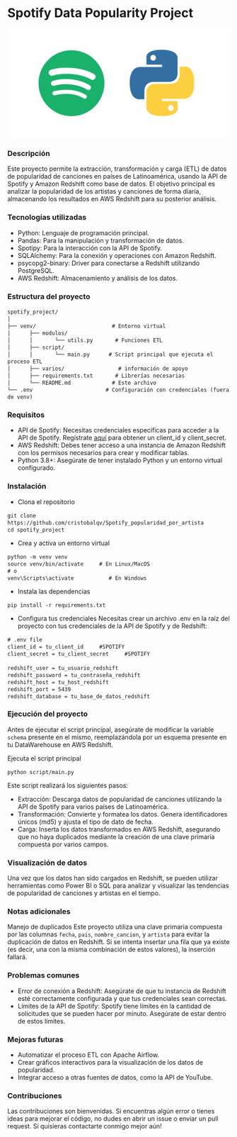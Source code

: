 # Spotify Data Popularity Project

[![](https://github.com/cristobalqv/Spotify_popularidad_por_artista/blob/main/varios/spotify%20python.png)](https://github.com/cristobalqv/Spotify_popularidad_por_artista/blob/main/varios/spotify%20python.png)

### Descripción
Este proyecto permite la extracción, transformación y carga (ETL) de datos de popularidad de canciones en países de Latinoamérica, usando la API de Spotify y Amazon Redshift como base de datos. El objetivo principal es analizar la popularidad de los artistas y canciones de forma diaria, almacenando los resultados en AWS Redshift para su posterior análisis.

### Tecnologías utilizadas
- Python: Lenguaje de programación principal.
- Pandas: Para la manipulación y transformación de datos.
- Spotipy: Para la interacción con la API de Spotify.
- SQLAlchemy: Para la conexión y operaciones con Amazon Redshift.
- psycopg2-binary: Driver para conectarse a Redshift utilizando PostgreSQL.
- AWS Redshift: Almacenamiento y análisis de los datos.

### Estructura del proyecto
```
spotify_project/
│
├── venv/                        # Entorno virtual
│      ├── modulos/
│      │       └── utils.py       # Funciones ETL
│      ├── script/
│      │       └── main.py      # Script principal que ejecuta el proceso ETL
│      ├── varios/                 # información de apoyo
│      ├── requirements.txt       # Librerías necesarias
│      └── README.md             # Este archivo
└── .env                       # Configuración con credenciales (fuera de venv)
```

### Requisitos
- API de Spotify: Necesitas credenciales específicas para acceder a la API de Spotify. Regístrate [aquí](https://developer.spotify.com/ "aquí") para obtener un client_id y client_secret.
- AWS Redshift: Debes tener acceso a una instancia de Amazon Redshift con los permisos necesarios para crear y modificar tablas.
- Python 3.8+: Asegúrate de tener instalado Python y un entorno virtual configurado.

### Instalación
- Clona el repositorio

```
git clone https://github.com/cristobalqv/Spotify_popularidad_por_artista
cd spotify_project
```

- Crea y activa un entorno virtual

```
python -m venv venv
source venv/bin/activate     # En Linux/MacOS
# o
venv\Scripts\activate           # En Windows
```
- Instala las dependencias

```
pip install -r requirements.txt
```
- Configura tus credenciales
Necesitas crear un archivo .env en la raíz del proyecto con tus credenciales de la API de Spotify y de Redshift:

```
# .env file
client_id = tu_client_id     #SPOTIFY
client_secret = tu_client_secret     #SPOTIFY

redshift_user = tu_usuario_redshift
redshift_password = tu_contraseña_redshift
redshift_host = tu_host_redshift
redshift_port = 5439
redshift_database = tu_base_de_datos_redshift
```

### Ejecución del proyecto
Antes de ejecutar el script principal, asegúrate de modificar la variable `schema` presente en el mismo, reemplazándola por un esquema presente en tu DataWarehouse en AWS Redshift. 

Ejecuta el script principal

```
python script/main.py
```
Este script realizará los siguientes pasos:

- Extracción: Descarga datos de popularidad de canciones utilizando la API de Spotify para varios países de Latinoamérica.
- Transformación: Convierte y formatea los datos. Genera identificadores únicos (md5) y ajusta el tipo de dato de fecha.
- Carga: Inserta los datos transformados en AWS Redshift, asegurando que no haya duplicados mediante la creación de una clave primaria compuesta por varios campos.


### **Visualización de datos**
Una vez que los datos han sido cargados en Redshift, se pueden utilizar herramientas como Power BI o SQL para analizar y visualizar las tendencias de popularidad de canciones y artistas en el tiempo.

### Notas adicionales
Manejo de duplicados
Este proyecto utiliza una clave primaria compuesta por las columnas `fecha`, `pais`, `nombre_cancion`, y `artista` para evitar la duplicación de datos en Redshift. Si se intenta insertar una fila que ya existe (es decir, una con la misma combinación de estos valores), la inserción fallará.

### Problemas comunes
- Error de conexión a Redshift: Asegúrate de que tu instancia de Redshift esté correctamente configurada y que tus credenciales sean correctas.
- Límites de la API de Spotify: Spotify tiene límites en la cantidad de solicitudes que se pueden hacer por minuto. Asegúrate de estar dentro de estos límites.

### Mejoras futuras
- Automatizar el proceso ETL con Apache Airflow.
- Crear gráficos interactivos para la visualización de los datos de popularidad.
- Integrar acceso a otras fuentes de datos, como la API de YouTube.

### Contribuciones
Las contribuciones son bienvenidas. Si encuentras algún error o tienes ideas para mejorar el código, no dudes en abrir un issue o enviar un pull request. Si quisieras contactarte conmigo mejor aún!